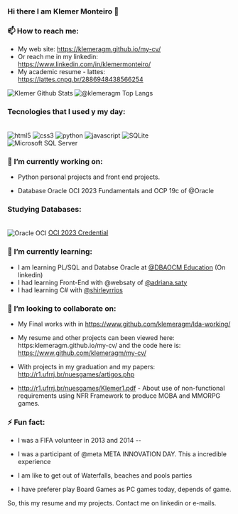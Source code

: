 ### Hi there I am Klemer Monteiro 👋

### 📫 How to reach me:
- My web site: https://klemeragm.github.io/my-cv/
- Or reach me in my linkedin: https://www.linkedin.com/in/klemermonteiro/
- My academic resume - lattes: https://lattes.cnpq.br/2886948438566254

![Klemer Github Stats](https://github-readme-stats.vercel.app/api?username=klemeragm&show_icons=true&theme=radical) 
![@klemeragm Top Langs](https://github-readme-stats.vercel.app/api/top-langs/?username=klemeragm&layout=compact&theme=radical&langs_count=10)

### Tecnologies that I used y my day: 
<div style="display: inline_block"><br/>
<img align="center" alt="html5" src="https://img.shields.io/badge/HTML5-E34F26?style=for-the-badge&logo=html5&logoColor=white"/>
<img align="center" alt="css3" src="https://img.shields.io/badge/CSS3-1572B6?style=for-the-badge&logo=css3&logoColor=white"/>
<img align="center" alt="python" src="https://img.shields.io/badge/Python-14354C?style=for-the-badge&logo=python&logoColor=white"/>
<img align="center" alt="javascript" src="https://img.shields.io/badge/JavaScript-F7DF1E?style=for-the-badge&logo=javascript&logoColor=black"/>
<img align="center" alt="SQLite" src="https://img.shields.io/badge/SQLite-07405E?style=for-the-badge&logo=sqlite&logoColor=white"/> <br/> 
<img align="center" alt="Microsoft SQL Server" src="https://img.shields.io/badge/Microsoft_SQL_Server-CC2927?style=for-the-badge&logo=microsoft-sql-server&logoColor=white"/>

 ### 🔭 I’m currently working on:
 
- Python personal projects and front end projects. 

- Database Oracle OCI 2023 Fundamentals and OCP 19c of @Oracle

### Studying Databases: 
<div style="display: inline_block"><br/>
<img align="center" alt="Oracle OCI" src="https://img.shields.io/badge/Oracle-F80000?style=for-the-badge&logo=Oracle&logoColor=white" />
<a href=https://catalog-education.oracle.com/pls/certview/sharebadge?id=108D05D3FAD82E8E6D8AB7A8B5BF76E6CF24903141D508AA36CE495502FEF76C rel="noopener,noreferrer" target="_blank"> OCI 2023 Credential</a> 
</div> 

### 🌱 I’m currently learning:

- I am learning PL/SQL and Databse Oracle at <a href="https://www.linkedin.com/in/dbaocm" rel="noopener,noreferrer" target="_blank">@DBAOCM Education</a> (On linkedin) 
- I had learning Front-End with @websaty of <a href="https://www.github.com/adriana.saty" rel="noopener,noreferrer" target="_blank">@adriana.saty</a>
- I had learning C# with <a href="https://www.github.com/shirleyR12" rel="noopener,noreferrer" target="_blank">@shirleyrrios</a>

### 👯 I’m looking to collaborate on:

- My Final works with in https://www.github.com/klemeragm/lda-working/

- My resume and other projects can been viewed here: https:klemeragm.github.io/my-cv/ and the code here is: https://www.github.com/klemeragm/my-cv/

- With projects in my graduation and my papers: http://r1.ufrrj.br/nuesgames/artigos.php
- http://r1.ufrrj.br/nuesgames/Klemer1.pdf - About use of non-functional requirements using NFR Framework to produce MOBA and MMORPG games. 

### ⚡ Fun fact: 

- I was a FIFA volunteer in 2013 and 2014 -- 

- I was a participant of @meta META INNOVATION DAY. This a incredible experience

- I am like to get out of Waterfalls, beaches and pools parties

- I have preferer play Board Games as PC games today, depends of game. 

So, this my resume and my projects. Contact me on linkedin or e-mails.




<!--
**klemeragm/klemeragm** is a ✨ _special_ ✨ repository because its `README.md` (this file) appears on your GitHub profile.

Here are some ideas to get you started:

- 🔭 I’m currently working on:
 
- Python personal projects and front end projects. 

- Database Oracle OCI 2023 Fundamentals in Studying 

- 🌱 I’m currently learning ...

- I am learning PL/SQL and Databse Oracle at @DBAOCM Education (On linkedin) 
- I had learning Front-End with @web.saty of @Adriana.Saty

- 👯 I’m looking to collaborate on ...

- My Final works with in https://www.github.com/klemeragm/lda-working/

- My resume and other projects can been viewed here: https:klemeragm.github.io/my-cv/ and the code here is: https://www.github.com/klemeragm/my-cv/

- With projects in my graduation and my papers: http://r1.ufrrj.br/nuesgames/artigos.php


- 🤔 I’m looking for help with ...


- 💬 Ask me about ...

- 📫 How to reach me: ...

- 😄 Pronouns: ...

- ⚡ Fun fact: ...
-->
